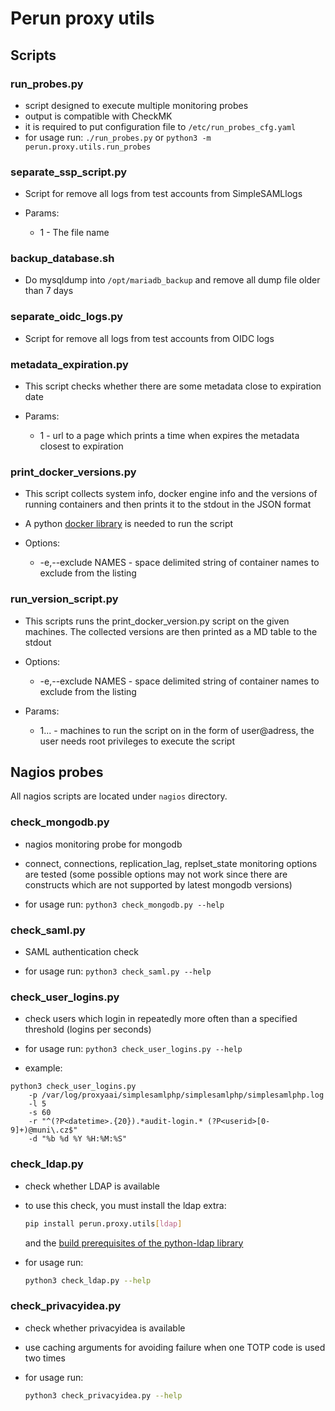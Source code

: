 # Perun proxy utils

## Scripts

### run_probes.py

- script designed to execute multiple monitoring probes
- output is compatible with CheckMK
- it is required to put configuration file to `/etc/run_probes_cfg.yaml`
- for usage run: `./run_probes.py` or `python3 -m perun.proxy.utils.run_probes`

### separate_ssp_script.py

- Script for remove all logs from test accounts from SimpleSAMLlogs

- Params:
  - 1 - The file name

### backup_database.sh

- Do mysqldump into `/opt/mariadb_backup` and remove all dump file older than 7 days

### separate_oidc_logs.py

- Script for remove all logs from test accounts from OIDC logs

### metadata_expiration.py

- This script checks whether there are some metadata close to expiration date

- Params:
  - 1 - url to a page which prints a time when expires the metadata closest to expiration

### print_docker_versions.py

- This script collects system info, docker engine info and the versions of running containers and then prints it to the stdout in the JSON format
- A python [docker library](https://pypi.org/project/docker/) is needed to run the script

- Options:
  - -e,--exclude NAMES - space delimited string of container names to exclude from the listing

### run_version_script.py

- This scripts runs the print_docker_version.py script on the given machines. The collected versions are then printed as a MD table to the stdout

- Options:
  - -e,--exclude NAMES - space delimited string of container names to exclude from the listing
- Params:
  - 1... - machines to run the script on in the form of user@adress, the user needs root privileges to execute the script

## Nagios probes

All nagios scripts are located under `nagios` directory.

### check_mongodb.py

- nagios monitoring probe for mongodb

- connect, connections, replication_lag, replset_state monitoring options are tested (some possible options may not work since there are constructs which are not supported by latest mongodb versions)

- for usage run:
  `python3 check_mongodb.py --help`

### check_saml.py

- SAML authentication check

- for usage run:
  `python3 check_saml.py --help`

### check_user_logins.py

- check users which login in repeatedly more often than a specified threshold (logins per seconds)

- for usage run:
  `python3 check_user_logins.py --help`

- example:

```
python3 check_user_logins.py
    -p /var/log/proxyaai/simplesamlphp/simplesamlphp/simplesamlphp.log
    -l 5
    -s 60
    -r "^(?P<datetime>.{20}).*audit-login.* (?P<userid>[0-9]+)@muni\.cz$"
    -d "%b %d %Y %H:%M:%S"
```

### check_ldap.py

- check whether LDAP is available
- to use this check, you must install the ldap extra:

  ```sh
  pip install perun.proxy.utils[ldap]
  ```

  and the [build prerequisites of the python-ldap library](https://www.python-ldap.org/en/latest/installing.html#build-prerequisites)

- for usage run:

  ```sh
  python3 check_ldap.py --help
  ```

### check_privacyidea.py

- check whether privacyidea is available
- use caching arguments for avoiding failure when one TOTP code is used two times

- for usage run:

  ```sh
  python3 check_privacyidea.py --help
  ```
